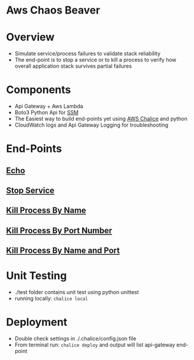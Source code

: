 # Aws Chaos Beaver #

# Overview #
* Simulate service/process failures to validate stack reliability
* The end-point is to stop a service or to kill a process to verify how overall application stack survives partial failures

# Components #
* Api Gateway + Aws Lambda
* Boto3 Python Api for [SSM](http://boto3.readthedocs.io/en/latest/reference/services/ssm.html)
* The Easiest way to build end-points yet using [AWS Chalice](http://chalice.readthedocs.io/en/latest/) and python
* CloudWatch logs and Api Gateway Logging for troubleshooting

# End-Points #

## [Echo](./docs/echo.md) ##

## [Stop Service](./docs/stop-service.md) ##

## [Kill Process By Name](./docs/kill-process-by-name.md) ##

## [Kill Process By Port Number](./docs/kill-service-by-port.md) ##

## [Kill Process By Name and Port](./docs/kill-process-by-name-port.md) ##

# Unit Testing #

* ./test folder contains unit test using python unittest
* running locally: ```chalice local```

# Deployment #

* Double check settings in ./.chalice/config.json file
* From terminal run: ```chalice deploy``` and output will list api-gateway end-point